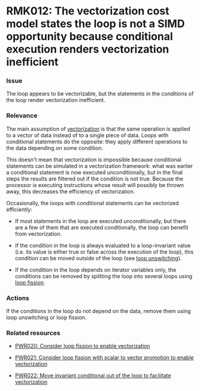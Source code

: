 # RMK012: The vectorization cost model states the loop is not a SIMD opportunity because conditional execution renders vectorization inefficient

### Issue

The loop appears to be vectorizable, but the statements in the conditions of the
loop render vectorization inefficient.

### Relevance

The main assumption of [vectorization](/Glossary/Vectorization.md) is that the
same operation is applied to a vector of data instead of to a single piece of
data. Loops with conditional statements do the opposite: they apply different
operations to the data depending on some condition.

This doesn't mean that vectorization is impossible because conditional
statements can be simulated in a vectorization framework: what was earlier a
conditional statement is now executed unconditionally, but in the final steps
the results are filtered out if the condition is not true. Because the processor
is executing instructions whose result will possibly be thrown away, this
decreases the efficiency of vectorization.

Occasionally, the loops with conditional statements can be vectorized
efficiently:

* If most statements in the loop are executed unconditionally, but there are a
few of them that are executed conditionally, the loop can benefit from
vectorization.

* If the condition in the loop is always evaluated to a  loop-invariant value
(i.e. its value is either true or false across the execution of the loop), this
condition can be moved outside of the loop (see
[loop unswitching](https://www.appentra.com/knowledge/glossary-loop-unswitching/)).

* If the condition in the loop depends on iterator variables only, the conditions
can be removed by splitting the loop into several loops using
[loop fission](https://www.appentra.com/knowledge/glossary-loop-fission/).

### Actions

If the conditions in the loop do not depend on the data, remove them using loop
unswitching or loop fission.

### Related resources

* [PWR020: Consider loop fission to enable vectorization](/Checks/PWR020/README.md)

* [PWR021: Consider loop fission with scalar to vector promotion to enable vectorization](/Checks/PWR021/README.md)

* [PWR022: Move invariant conditional out of the loop to facilitate vectorization](/Checks/PWR022/README.md)
